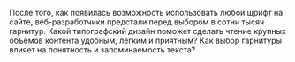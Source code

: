 После того, как появилась возможность использовать любой шрифт на сайте,
веб-разработчики предстали перед выбором в сотни тысяч гарнитур. Какой типографский
дизайн поможет сделать чтение крупных объёмов контента удобным, лёгким и
приятным? Как выбор гарнитуры влияет на понятность и запоминаемость текста?
